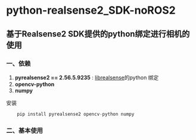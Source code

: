 # python-realsense2_SDK-noROS2
## 基于Realsense2 SDK提供的python绑定进行相机的使用

### 一、依赖
1. **pyrealsense2 == 2.56.5.9235** : [librealsense](https://github.com/IntelRealSense/librealsense)的python 绑定
2. **opencv-python**
3. **numpy**

安装
```python
    pip install pyrealsense2 opencv-python numpy 
```

### 二、基本使用



